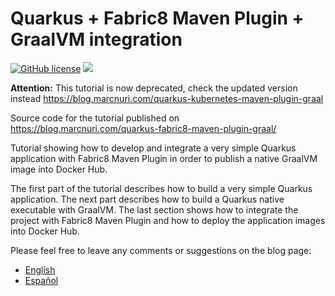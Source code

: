 Quarkus + Fabric8 Maven Plugin + GraalVM integration
====================================================

[![GitHub license](https://img.shields.io/badge/license-Apache%202.0-blue.svg)](https://github.com/marcnuri-demo/fmp-quarkus/blob/master/LICENSE)
[<img src="https://github.com/marcnuri-demo/fmp-quarkus/workflows/Default/badge.svg" />](https://github.com/marcnuri-demo/fmp-quarkus/actions)

**Attention:** This tutorial is now deprecated, check the updated version instead
https://blog.marcnuri.com/quarkus-kubernetes-maven-plugin-graal

Source code for the tutorial published on https://blog.marcnuri.com/quarkus-fabric8-maven-plugin-graal/

Tutorial showing how to develop and integrate a very simple Quarkus application with
Fabric8 Maven Plugin in order to publish a native GraalVM image into Docker Hub.

The first part of the tutorial describes how to build a very simple Quarkus application.
The next part describes how to build a Quarkus native executable with GraalVM.
The last section shows how to integrate the project with Fabric8 Maven Plugin
and how to deploy the application images into Docker Hub.

Please feel free to leave any comments or suggestions on the blog page:
  * [English](https://blog.marcnuri.com/quarkus-fabric8-maven-plugin-graal)
  * [Español](https://blog.marcnuri.com/quarkus-fabric8-maven-plugin-graalvm)
